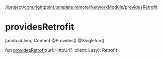 //[project](../../index.md)/[com.rightpoint.template.remote](../index.md)/[NetworkModule](index.md)/[providesRetrofit](provides-retrofit.md)



# providesRetrofit
[androidJvm]
Content
@Provides()
@Singleton()

fun [providesRetrofit](provides-retrofit.md)(url: HttpUrl?, client: Lazy<OkHttpClient>): Retrofit
